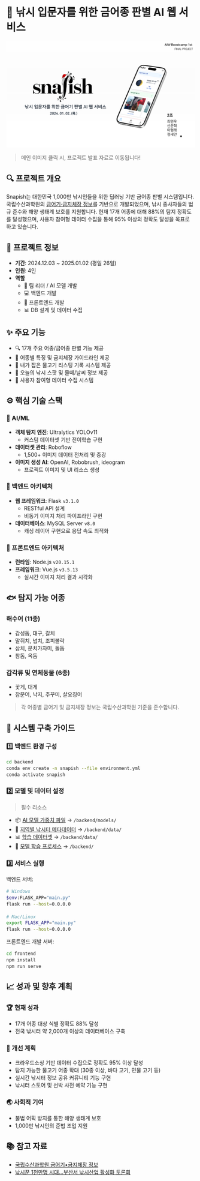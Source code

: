 # 🎣 낚시 입문자를 위한 금어종 판별 AI 웹 서비스

[![프로젝트 발표자료](https://github.com/SnapishAgent/Snapish/blob/main/public/presentation-preview.jpg)](https://github.com/SnapishAgent/Snapish/blob/main/public/2%EC%A1%B0%20%ED%8C%8C%EC%9D%B4%EB%84%90%20%ED%94%84%EB%A1%9C%EC%A0%9D%ED%8A%B8%20%EB%B0%9C%ED%91%9C%EC%9E%90%EB%A3%8C.pdf)
> 메인 이미지 클릭 시, 프로젝트 발표 자료로 이동됩니다!

## 🔍 프로젝트 개요
Snapish는 대한민국 1,000만 낚시인들을 위한 딥러닝 기반 금어종 판별 시스템입니다. 국립수산과학원의 [금어기·금지체장 정보](https://www.nifs.go.kr/contents/actionContentsCons0148.do)를 기반으로 개발되었으며, 낚시 종사자들의 법규 준수와 해양 생태계 보호를 지원합니다. 현재 17개 어종에 대해 88%의 탐지 정확도를 달성했으며, 사용자 참여형 데이터 수집을 통해 95% 이상의 정확도 달성을 목표로 하고 있습니다.

## 📌 프로젝트 정보
- **기간**: 2024.12.03 ~ 2025.01.02 (평일 26일)
- **인원**: 4인
- **역할**
  - 👑 팀 리더 / AI 모델 개발
  - 💻 백엔드 개발
  - 🎨 프론트엔드 개발
  - 📊 DB 설계 및 데이터 수집
 
## ✨ 주요 기능
- 🔍 17개 주요 어종/금어종 판별 기능 제공
- 📖 어종별 특징 및 금지체장 가이드라인 제공
- 📝 내가 잡은 물고기 리스팅 기록 시스템 제공
- 🌊 오늘의 낚시 스팟 및 물떼/날씨 정보 제공
- 👥 사용자 참여형 데이터 수집 시스템

## ⚙️ 핵심 기술 스택

### 🤖 AI/ML
- **객체 탐지 엔진**: Ultralytics YOLOv11
  - 커스텀 데이터셋 기반 전이학습 구현
- **데이터셋 관리**: Roboflow
  - 1,500+ 이미지 데이터 전처리 및 증강
- **이미지 생성 AI**: OpenAI, Robobrush, ideogram
  - 프로젝트 이미지 및 UI 리소스 생성

### 🔧 백엔드 아키텍처
- **웹 프레임워크**: Flask `v3.1.0`
  - RESTful API 설계
  - 비동기 이미지 처리 파이프라인 구현
- **데이터베이스**: MySQL Server `v8.0`
  - 캐싱 레이어 구현으로 응답 속도 최적화

### 🎨 프론트엔드 아키텍처
- **런타임**: Node.js `v20.15.1`
- **프레임워크**: Vue.js `v3.5.13`
  - 실시간 이미지 처리 결과 시각화

## 🐟 탐지 가능 어종

### 해수어 (11종)
- 감성돔, 대구, 갈치
- 말쥐치, 넙치, 조피볼락
- 삼치, 문치가자미, 돌돔
- 참돔, 옥돔

### 갑각류 및 연체동물 (6종)
- 꽃게, 대게
- 참문어, 낙지, 주꾸미, 살오징어

> 각 어종별 금어기 및 금지체장 정보는 국립수산과학원 기준을 준수합니다.

## 🚀 시스템 구축 가이드

### 1️⃣ 백엔드 환경 구성
```bash
cd backend
conda env create -n snapish --file environment.yml
conda activate snapish
```

### 2️⃣ 모델 및 데이터 설정
> 필수 리소스

- 📦 [AI 모델 가중치 파일](https://drive.google.com/file/d/1wPJOQI87bVANbdyzxKJHHB2N3zZvuqg9/view?usp=drive_link) → `/backend/models/`
- 📍 [지역별 낚시터 메타데이터](https://drive.google.com/drive/folders/1XaJ8nUDu5BpJc9YafbfTWh_Y3_x5m1-5?usp=drive_link) → `/backend/data/`
- 📊 [학습 데이터셋](https://drive.google.com/drive/folders/17KH-xu6vKP_P100asU2G-P0ma_Pf8Zd5?usp=drive_link) → `/backend/data/`
- 🔬 [모델 학습 프로세스](https://www.kaggle.com/code/twoimo/yolo11-fish-transfer-learning) → `/backend/`

### 3️⃣ 서비스 실행
백엔드 서버:
```bash
# Windows
$env:FLASK_APP="main.py"
flask run --host=0.0.0.0

# Mac/Linux
export FLASK_APP="main.py"
flask run --host=0.0.0.0
```

프론트엔드 개발 서버:
```bash
cd frontend
npm install
npm run serve
```

## 📈 성과 및 향후 계획

### 🏆 현재 성과
- 17개 어종 대상 식별 정확도 88% 달성
- 전국 낚시터 약 2,000개 이상의 데이터베이스 구축

### 🎯 개선 계획
- 크라우드소싱 기반 데이터 수집으로 정확도 95% 이상 달성
- 탐지 가능한 물고기 어종 확대 (30종 이상, 바다 고기, 민물 고기 등)
- 실시간 낚시터 정보 공유 커뮤니티 기능 구현
- 낚시터 스토어 및 선박 사전 예약 기능 구현

### 🌏 사회적 기여
- 불법 어획 방지를 통한 해양 생태계 보호
- 1,000만 낚시인의 준법 조업 지원

## 📚 참고 자료
- [국립수산과학원 금어기•금지체장 정보](https://www.nifs.go.kr/contents/actionContentsCons0148.do)
- [낚시꾼 1천만명 시대…부산서 낚시산업 활성화 토론회](https://www.yna.co.kr/view/AKR20240906025800051)
